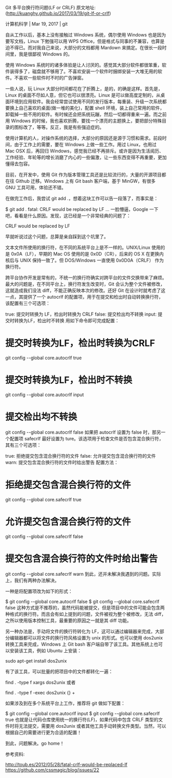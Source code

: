 Git 多平台换行符问题(LF or CRLF)
原文地址:(http://kuanghy.github.io/2017/03/19/git-lf-or-crlf)

计算机科学 | Mar 19, 2017 | git

自从工作以后，基本上没有接触过 Windows 系统，偶尔使用 Windows 也是因为要写文档，Linux 下勉强可以用 WPS Office，但是格式与同事的不兼容，也算是迫不得已。而对我自己来说，大部分的文档都用 Mardown 来搞定。在很长一段时间里，我是很鄙视 Windows 的。

使用 Windows 系统时的诸多体验是让人讨厌的。感觉其大部分软件都很笨重，软件装得多了，磁盘就不够用了。不喜欢安装一个软件时捆绑安装一大堆无用的软件。不喜欢一些软件时不时的广告弹窗。

一些人说，玩 Linux 大部分时间都花在了折腾上，是的，的确是这样。首先是，Linux 的桌面不尽如人意，但它也可以很漂亮。Linux 是可以做高度定制的，从桌面环境到应用软件。我会经常尝试使用不同的发行版本，每重装、升级一次系统都要换上自己喜欢的桌面(做一堆的美化)，配置 shell 环境，装上自己常用的软件，卸载掉一些不用的软件。有时候还会把系统玩蹦，然后一切都得重来一遍。而之前用 Windows 的时候，我也喜欢折腾，要找一个漂亮的主题换上，要把部分特殊目录的图标改了，等等。反正，我是有些强迫症的。

使用计算机的人，对操作系统的选择，大部分的原因还是源于习惯和需求。前段时间，由于工作上的需要，要在 Windows 上做一些工作。用过 Linux，也用过 Mac OSX 后，再回归 Windows，感觉我已经不再排斥。或许是因为生活阅历、工作经验、年轮等的增长消磨了内心的一些偏激，让一些东西变得不再重要，更加懂得去包容。

目前，在开发中，使用 Git 作为版本管理工具还是比较流行的，大量的开源项目都在往 Github 迁移。Windows 上有 Git bash 客户端，基于 MinGW，有很多 GNU 工具可用，体验还不错。

在做完工作后，我尝试 git add .，想着这块工作可以告一段落了，而事实是：

$ git add .
fatal: CRLF would be replaced by LF ...
一脸懵逼，Google 一下吧，看看是什么原因。发现，这已经是一个非常经典的问题了：

CRLF would be replaced by LF

早就听说过这个问题，总算是亲自踩到这个坑里了。

文本文件所使用的换行符，在不同的系统平台上是不一样的。UNIX/Linux 使用的是 0x0A（LF），早期的 Mac OS 使用的是 0x0D（CR），后来的 OS X 在更换内核后与 UNIX 保持一致了。但 DOS/Windows 一直使用 0x0D0A（CRLF） 作为换行符。

跨平台协作开发是常有的，不统一的换行符确实对跨平台的文件交换带来了麻烦。最大的问题是，在不同平台上，换行符发生改变时，Git 会认为整个文件被修改，这就造成我们没法 diff，不能正确反映本次的修改。还好 Git 在设计时就考虑了这一点，其提供了一个 autocrlf 的配置项，用于在提交和检出时自动转换换行符，该配置有三个可选项：

true: 提交时转换为 LF，检出时转换为 CRLF
false: 提交检出均不转换
input: 提交时转换为LF，检出时不转换
用如下命令即可完成配置：

# 提交时转换为LF，检出时转换为CRLF
git config --global core.autocrlf true

# 提交时转换为LF，检出时不转换
git config --global core.autocrlf input

# 提交检出均不转换
git config --global core.autocrlf false
如果把 autocrlf 设置为 false 时，那另一个配置项 safecrlf 最好设置为 ture。该选项用于检查文件是否包含混合换行符，其有三个可选项：

true: 拒绝提交包含混合换行符的文件
false: 允许提交包含混合换行符的文件
warn: 提交包含混合换行符的文件时给出警告
配置方法：

# 拒绝提交包含混合换行符的文件
git config --global core.safecrlf true

# 允许提交包含混合换行符的文件
git config --global core.safecrlf false

# 提交包含混合换行符的文件时给出警告
git config --global core.safecrlf warn
到此，还并未解决我遇到的问题。实际上，我们有两种办法解决。

一种是将配置项改为如下的形式：

$ git config --global core.autocrlf false
$ git config --global core.safecrlf false
这种方式是不推荐的，虽然代码能被提交，但是项目中的文件可能会包含两种格式的换行符。而且会有如上提到的问题，文件被视为整个被修改，无法 diff，之所以使用版本控制工具，最重要的原因之一就是其 diff 功能。

另一种办法是，手动将文件的换行符转化为 LF，这可以通过编辑器来完成，大部分编辑器都可以将文件的换行符风格设置为 unix 的形式。也可以使用 dos2unix 转换工具来完成，Windows 上 Git bash 客户端自带了该工具。其他系统上也可以安装该工具，例如 Ubuntu 上安装：

sudo apt-get install dos2unix

有了该工具，可以批量的把项目中的文件都转化一遍：

find . -type f	xargs dos2unix
或者

find . -type f -exec dos2unix {} +

如果涉及到在多个系统平台上工作，推荐将 git 做如下配置：

$ git config --global core.autocrlf input
$ git config --global core.safecrlf true
也就是让代码仓库使用统一的换行符(LF)，如果代码中包含 CRLF 类型的文件时将无法提交，需要用 dos2unix 或者其他工具手动转换文件类型。当然，可以根据自己的需要进行更为合适的配置！

到此，问题解决。go home！

参考资料:

http://toub.es/2012/05/28/fatal-crlf-would-be-replaced-lf
https://github.com/cssmagic/blog/issues/22
